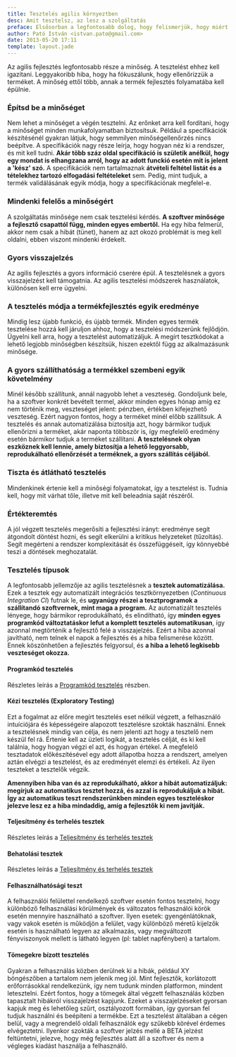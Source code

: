```yaml
---
title: Tesztelés agilis környeztben
desc: Amit tesztelsz, az lesz a szolgáltatás
preface: Elsősorban a legfontosabb dolog, hogy felismerjük, hogy miért tesztelünk. Leggyakoribb hiba, ha arra fókuszálunk, hogy ellenőrizzük a terméket.
author: Pató István <istvan.pato@gmail.com>
date: 2013-05-20 17:11
template: layout.jade
---
```


Az agilis fejlesztés legfontosabb része a minőség. A tesztelést ehhez kell igazítani. Leggyakoribb hiba, hogy ha fókuszálunk, hogy ellenőrizzük a terméket. A minőség ettől több, annak a termék fejlesztés folyamatába kell épülnie.

### Építsd be a minőséget

Nem lehet a minőséget a végén tesztelni. Az erőnket arra kell fordítani, hogy a minőséget minden munkafolyamatban biztosítsuk. Például a specifikációk készítésénél gyakran látjuk, hogy semmilyen minőségellenőrzés nincs beépítve. A specifikációk nagy része leírja, hogy hogyan néz ki a rendszer, és mit kell tudni. **Akár több száz oldal specifikáció is születik anélkül, hogy egy mondat is elhangzana arról, hogy az adott funckió esetén mit is jelent a 'kész' szó.** A specifikációk nem tartalmaznak **átvételi feltétel listát és a tételekhez tartozó elfogadási feltételeket** sem. Pedig, mint tudjuk, a termék validálásának egyik módja, hogy a specifikációnak megfelel-e.

### Mindenki felelős a minőségért

A szolgáltatás minősége nem csak tesztelési kérdés. **A szoftver minősége a fejlesztő csapattól függ, minden egyes embertől.** Ha egy hiba felmerül, akkor nem csak a hibát (tünet), hanem az azt okozó problémát is meg kell oldalni, ebben viszont mindenki érdekelt.

### Gyors visszajelzés

Az agilis fejlesztés a gyors információ cserére épül. A tesztelésnek a gyors visszajelzést kell támogatnia. Az agilis tesztelési módszerek használatok, különösen kell erre ügyelni.

### A tesztelés módja a termékfejlesztés egyik eredménye

Mindig lesz újabb funkció, és újabb termék. Minden egyes termék tesztelése hozzá kell járuljon ahhoz, hogy a tesztelési módszerünk fejlődjön. Ügyelni kell arra, hogy a tesztelést automatizáljuk. A megírt tesztkódokat a lehető legjobb minőségben készítsük, hiszen ezektől függ az alkalmazásunk minősége.

### A gyors szállíthatóság a termékkel szembeni egyik követelmény

Minél később szállítunk, annál nagyobb lehet a veszteség. Gondoljunk bele, ha a szoftver konkrét bevételt termel, akkor minden egyes hónap amíg ez nem történik meg, veszteséget jelent: pénzben, értékben kifejezhető veszteség. Ezért nagyon fontos, hogy a terméket minél előbb szállítsuk. A tesztelés és annak automatizálása biztosítja azt, hogy bármikor tudjuk ellenőrizni a terméket, akár naponta többször is, így megfelelő eredmény esetén bármikor tudjuk a terméket szállítani. **A tesztelésnek olyan eszköznek kell lennie, amely biztosítja a lehető leggyorsabb, reprodukálható ellenőrzését a terméknek, a gyors szállítás céljából.**

### Tiszta és átlátható tesztelés

Mindenkinek értenie kell a minőségi folyamatokat, így a tesztelést is. Tudnia kell, hogy mit várhat tőle, illetve mit kell beleadnia saját részéről.

### Értékteremtés

A jól végzett tesztelés megerősíti a fejlesztési irányt: eredménye segít átgondolt döntést hozni, és segít elkerülni a kritikus helyzeteket (tűzoltás). Segít megérteni a rendszer komplexitását és összefüggéseit, így könnyebbé teszi a döntések meghozatalát.

### Tesztelés típusok

A legfontosabb jellemzője az agilis tesztelésnek a **tesztek automatizálása.** Ezek a tesztek egy automatizált integrációs tesztkörnyezetben (_Continuous Integration CI_) futnak le, és **ugyanúgy részei a tesztprogramok a szállítandó szoftvernek, mint maga a program.** Az automatizált tesztelés lényege, hogy bármikor reprodukálható, és elindítható, így **minden egyes programkód változtatáskor lefut a komplett tesztelés automatikusan**, így azonnal megtörténik a fejlesztő felé a visszajelzés. Ezért a hiba azonnal javítható, nem telnek el napok a fejlesztés és a hiba felismerése között. Ennek köszönhetően a fejlesztés felgyorsul, és **a hiba a lehető legkisebb veszteséget okozza.**

#### Programkód tesztelés

Részletes leírás a [Programkód tesztelés](/epitsunk-szolgaltatast/szoftver-fejlesztes/programkod-teszteles.html) részben.

#### Kézi tesztelés (Exploratory Testing)

Ezt a fogalmat az előre megírt tesztelés eset nélkül végzett, a felhasználó intuíciójára és képességeire alapozott tesztelésre szokták használni. Ennek a tesztelésnek mindig van célja, és nem jelenti azt hogy a tesztelő nem készül fel rá. Értenie kell az üzleti logikát, a tesztelés célját, és ki kell találnia, hogy hogyan végzi el azt, és hogyan értékel. A megfelelő tesztadatok előkészítésével egy adott állapotba hozza a rendszert, amelyen aztán elvégzi a tesztelést, és az eredményét elemzi és értékeli. Az ilyen teszteket a tesztelők végzik.

**Amennyiben hiba van és az reprodukálható, akkor a hibát automatizáljuk: megírjuk az automatikus tesztet hozzá, és azzal is reprodukáljuk a hibát. Így az automatikus teszt rendszerünkben minden egyes teszteléskor jelezve lesz ez a hiba mindaddig, amíg a fejlesztők ki nem javítják.**

#### Teljesítmény és terhelés tesztek

Részletes leírás a [Teljesítmény és terhelés tesztek](/epitsunk-szolgaltatast/uzemeltetes/teljesitmeny-es-terheles-tesztek.md)

#### Behatolási tesztek

Részletes leírás a [Teljesítmény és terhelés tesztek](/epitsunk-szolgaltatast/uzemeltetes/behatolasi-tesztek.md)

#### Felhasználhatósági teszt

A felhasználói felülettel rendelkező szoftver esetén fontos tesztelni, hogy különböző felhasználási körülmények és változatos felhasználói körök esetén mennyire használható a szoftver. Ilyen esetek: gyengénlátóknak, vagy vakok esetén is működjön a felület, vagy különböző méretű kijelzők esetén is használható legyen az alkalmazás, vagy megváltozott fényviszonyok mellett is látható legyen (pl: tablet napfényben) a tartalom.

#### Tömegekre bízott tesztelés

Gyakran a felhasználás közben derülnek ki a hibák, például XY böngészőben a tartalom nem jelenik meg jól. Mint fejlesztők, korlátozott erőforrásokkal rendelkezünk, így nem tudunk minden platformon, mindent letesztelni. Ezért fontos, hogy a tömegek által végzett felhasználás közben tapasztalt hibákról visszajelzést kapjunk. Ezeket a visszajelzéseket gyorsan kapjuk meg és lehetőleg szűrt, osztályozott formában, így gyorsan fel tudjuk használni és beépíteni a termékbe. Ezt a tesztelést általában a cégen belül, vagy a megrendelő oldali felhasználók egy szűkebb körével érdemes elvégeztetni. Ilyenkor szokták a szoftver jelzés mellé a BETA jelzést feltüntetni, jelezve, hogy még fejlesztés alatt áll a szoftver és nem a végleges kiadást használja a felhasználó.

